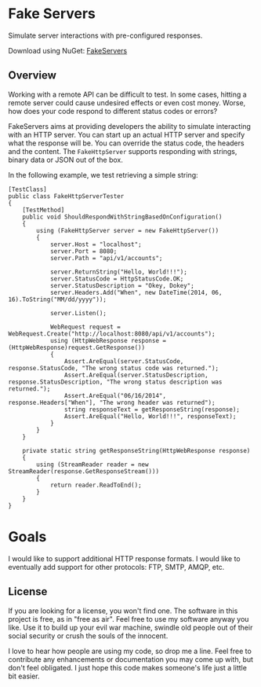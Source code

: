 # Fake Servers

Simulate server interactions with pre-configured responses.

Download using NuGet: [FakeServers](http://www.nuget.org/packages/FakeServers/)

## Overview
Working with a remote API can be difficult to test. In some cases, hitting a remote server could cause undesired effects or even cost money. Worse, how does your code respond to different status codes or errors?

FakeServers aims at providing developers the ability to simulate interacting with an HTTP server. You can start up an actual HTTP server and specify what the response will be. You can override the status code, the headers and the content. The `FakeHttpServer` supports responding with strings, binary data or JSON out of the box.

In the following example, we test retrieving a simple string:

    [TestClass]
    public class FakeHttpServerTester
    {
        [TestMethod]
        public void ShouldRespondWithStringBasedOnConfiguration()
        {
            using (FakeHttpServer server = new FakeHttpServer())
            {
                server.Host = "localhost";
                server.Port = 8080;
                server.Path = "api/v1/accounts";

                server.ReturnString("Hello, World!!!");
                server.StatusCode = HttpStatusCode.OK;
                server.StatusDescription = "Okey, Dokey";
                server.Headers.Add("When", new DateTime(2014, 06, 16).ToString("MM/dd/yyyy"));

                server.Listen();

                WebRequest request = WebRequest.Create("http://localhost:8080/api/v1/accounts");
                using (HttpWebResponse response = (HttpWebResponse)request.GetResponse())
                {
                    Assert.AreEqual(server.StatusCode, response.StatusCode, "The wrong status code was returned.");
                    Assert.AreEqual(server.StatusDescription, response.StatusDescription, "The wrong status description was returned.");
                    Assert.AreEqual("06/16/2014", response.Headers["When"], "The wrong header was returned");
                    string responseText = getResponseString(response);
                    Assert.AreEqual("Hello, World!!!", responseText);
                }
            }
        }

        private static string getResponseString(HttpWebResponse response)
        {
            using (StreamReader reader = new StreamReader(response.GetResponseStream()))
            {
                return reader.ReadToEnd();
            }
        }
    }

# Goals
I would like to support additional HTTP response formats.
I would like to eventually add support for other protocols: FTP, SMTP, AMQP, etc. 

## License
If you are looking for a license, you won't find one. The software in this project is free, as in "free as air". Feel free to use my software anyway you like. Use it to build up your evil war machine, swindle old people out of their social security or crush the souls of the innocent.

I love to hear how people are using my code, so drop me a line. Feel free to contribute any enhancements or documentation you may come up with, but don't feel obligated. I just hope this code makes someone's life just a little bit easier.
